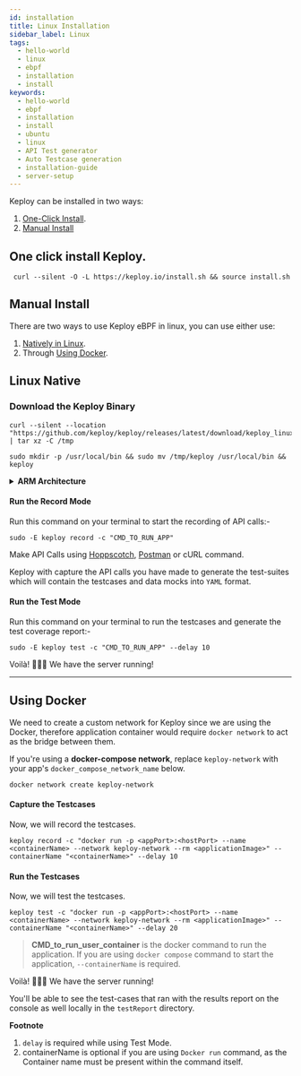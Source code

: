 ```yaml
---
id: installation
title: Linux Installation
sidebar_label: Linux
tags:
  - hello-world
  - linux
  - ebpf
  - installation
  - install
keywords:
  - hello-world
  - ebpf
  - installation
  - install
  - ubuntu
  - linux
  - API Test generator
  - Auto Testcase generation
  - installation-guide
  - server-setup
---
```


Keploy can be installed in two ways:

1. [One-Click Install](#one-click-install-keploy).
2. [Manual Install](#manual-install)

## One click install Keploy.

```shell
 curl --silent -O -L https://keploy.io/install.sh && source install.sh
```

## Manual Install

There are two ways to use Keploy eBPF in linux, you can use either use:

1. [Natively in Linux](#linux-native).
2. Through [Using Docker](#using-docker).

## Linux Native

### Download the Keploy Binary

```shell
curl --silent --location "https://github.com/keploy/keploy/releases/latest/download/keploy_linux_amd64.tar.gz" | tar xz -C /tmp

sudo mkdir -p /usr/local/bin && sudo mv /tmp/keploy /usr/local/bin && keploy
```

<details>
 <summary> <strong> ARM Architecture </strong> </summary>

```shell
curl --silent --location "https://github.com/keploy/keploy/releases/latest/download/keploy_linux_arm64.tar.gz" | tar xz -C /tmp

sudo mkdir -p /usr/local/bin && sudo mv /tmp/keploy /usr/local/bin && keploy
```

</details>

#### Run the Record Mode

Run this command on your terminal to start the recording of API calls:-

```shell
sudo -E keploy record -c "CMD_TO_RUN_APP"
```

Make API Calls using [Hoppscotch](https://hoppscotch.io/), [Postman](https://www.postman.com/) or cURL command.

Keploy with capture the API calls you have made to generate the test-suites which will contain the testcases and data
mocks into `YAML` format.

#### Run the Test Mode

Run this command on your terminal to run the testcases and generate the test coverage report:-

```shell
sudo -E keploy test -c "CMD_TO_RUN_APP" --delay 10
```

Voilà! 🧑🏻‍💻 We have the server running!

---

## Using Docker

We need to create a custom network for Keploy since we are using the Docker, therefore application container would
require `docker network` to act as the bridge between them.

If you're using a **docker-compose network**, replace `keploy-network` with your app's `docker_compose_network_name`
below.

```shell
docker network create keploy-network
```

#### Capture the Testcases

Now, we will record the testcases.

```shell
keploy record -c "docker run -p <appPort>:<hostPort> --name <containerName> --network keploy-network --rm <applicationImage>" --containerName "<containerName>" --delay 10
```

#### Run the Testcases

Now, we will test the testcases.

```shell
keploy test -c "docker run -p <appPort>:<hostPort> --name <containerName> --network keploy-network --rm <applicationImage>" --containerName "<containerName>" --delay 20
```

> **CMD_to_run_user_container** is the docker command to run the application.
> If you are using `docker compose` command to start the application, `--containerName` is required.

Voilà! 🧑🏻‍💻 We have the server running!

You'll be able to see the test-cases that ran with the results report on the console as well locally in the `testReport`
directory.

**Footnote**

1. `delay` is required while using Test Mode.
2. containerName is optional if you are using `Docker run` command, as the Container name must be present within the
   command itself.
